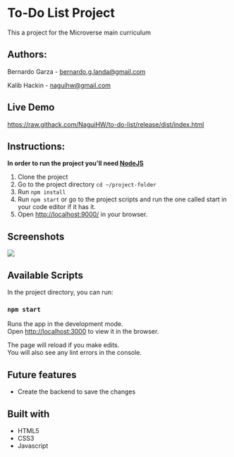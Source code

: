 # To-Do List Project
This a project for the Microverse main curriculum

## Authors:
Bernardo Garza - [bernardo.g.landa@gmail.com](bernardo.g.landa@gmail.com)

Kalib Hackin - [naguihw@gmail.com](naguihw@gmail.com)

## Live Demo
https://raw.githack.com/NaguiHW/to-do-list/release/dist/index.html

## Instructions:
**In order to run the project you'll need [NodeJS](https://nodejs.org)**
1. Clone the project
2. Go to the project directory `cd ~/project-folder`
3. Run `npm install`
4. Run `npm start` or go to the project scripts and run the one called start in your code editor if it has it.
5. Open [http://localhost:9000/](http://localhost:9000/) in your browser.

## Screenshots
![](https://i.imgur.com/sdoYOdO.png)

## Available Scripts

In the project directory, you can run:

### `npm start`

Runs the app in the development mode.<br />
Open [http://localhost:3000](http://localhost:3000) to view it in the browser.

The page will reload if you make edits.<br />
You will also see any lint errors in the console.

## Future features
- Create the backend to save the changes

## Built with
- HTML5
- CSS3
- Javascript
